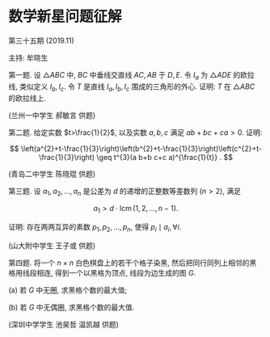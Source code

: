 # 数学新星问题征解 

第三十五期 (2019.11)

主持: 牟晓生

第一题. 设 $\triangle A B C$ 中, $B C$ 中垂线交直线 $A C, A B$ 于 $D, E$. 令 $I_{a}$ 为 $\triangle A D E$ 的欧拉线, 类似定义 $I_{b}, I_{c}$. 令 $T$ 是直线 $I_{a}, I_{b}, I_{c}$ 围成的三角形的外心. 证明: $T$ 在 $\triangle A B C$ 的欧拉线上.

(兰州一中学生 郝敏言 供题)

第二题. 给定实数 $t>\frac{1}{2}$, 以及实数 $a, b, c$ 满足 $a b+b c+c a>0$. 证明:

$$
\left(a^{2}+t-\frac{1}{3}\right)\left(b^{2}+t-\frac{1}{3}\right)\left(c^{2}+t-\frac{1}{3}\right) \geq t^{3}(a b+b c+c a)^{\frac{1}{t}} .
$$

(青岛二中学生 陈晓琨 供题)

第三题. 设 $a_{1}, a_{2}, \ldots, a_{n}$ 是公差为 $d$ 的递增的正整数等差数列 $(n>2)$, 满足

$$
a_{1}>d \cdot \operatorname{lcm}(1,2, \ldots, n-1) .
$$

证明: 存在两两互异的素数 $p_{1}, p_{2}, \ldots, p_{n}$, 使得 $p_{i} \mid a_{i}, \forall i$.

(山大附中学生 王子或 供题)

第四题. 将一个 $n \times n$ 白色棋盘上的若干个格子染黑, 然后把同行同列上相邻的黑格用线段相连, 得到一个以黑格为顶点, 线段为边生成的图 $G$.

(a) 若 $G$ 中无圈, 求黑格个数的最大值;

(b) 若 $G$ 中无偶圈, 求黑格个数的最大值.

(深圳中学学生 池昊哲 温凯越 供题)

